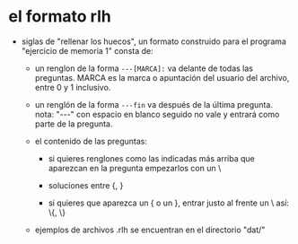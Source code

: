 # el formato rlh

- siglas de "rellenar los huecos", un formato
  construido para el programa "ejercicio de memoria 1"
  consta de:

    - un renglon de la forma `---[MARCA]:` va delante
      de todas las preguntas. MARCA es la marca o
      apuntación del usuario del archivo, entre
      0 y 1 inclusivo.

    - un renglón de la forma `---fin` va después de
      la última pregunta. nota: "---" con espacio en
      blanco seguido no vale y entrará como parte
      de la pregunta.

    - el contenido de las preguntas:
        - si quieres renglones como las indicadas
          más arriba que aparezcan en la pregunta
          empezarlos con un \\

        - soluciones entre {, }

        - si quieres que aparezca un { o un }, entrar
          justo al frente un \\ así: \\{, \\}

    - ejemplos de archivos .rlh se encuentran en
      el directorio "dat/"
